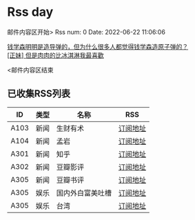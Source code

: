 # Rss day

邮件内容区开始>
Rss num: 0  Date: 2022-06-22 11:06:06 <br/>

<a href='http://www.zhihu.com/question/296211541/answer/2537917985?utm_campaign=rss&utm_medium=rss&utm_source=rss&utm_content=title'>钱学森明明是造导弹的，但为什么很多人都觉得钱学森造原子弹的？</a><br/>
<a href='https://www.ptt.cc/bbs/Beauty/M.1655859584.A.027.html'>[正妹] 但是肉肉的比冰淇淋我最喜歡</a><br/>


<邮件内容区结束

## 已收集RSS列表

| ID | 类型 | 名称  | RSS  |
| -- | -- | -- | -- | 
| A103  | 新闻 | 生财有术 | [订阅地址](https://scys.info/feed) |
| A104  | 新闻 | 孟岩  | [订阅地址](https://feedpress.me/wx-dreamytalks) |
| A301  | 新闻 | 知乎 | [订阅地址](https://www.zhihu.com/rss) |
| A302  | 新闻 | 豆瓣影评 | [订阅地址](https://www.douban.com/feed/review/movie) |
| A305  | 新闻 | 豆瓣书评 | [订阅地址](https://www.douban.com/feed/review/book) |
| A305  | 娱乐 | 国内外白富美吐槽 | [订阅地址](http://rsshub.v2fy.com:1200/weibo/user/5323541229) |
| A305  | 娱乐 | 台湾 | [订阅地址](https://www.ptt.cc/atom/beauty.xml) |
